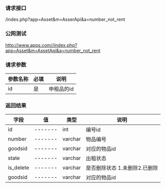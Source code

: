 ### **请求接口**
/index.php?app=Asset&m=AsserApi&a=number_not_rent



### **公网测试**
http://www.apps.com//index.php?app=Asset&m=AssetApi&a=number_not_rent

### **请求参数**

| 参数名称  |必填|     说明      |
|------|-----|------|
| id     | 是 |   申租品的id  |


### **返回结果**
|字段        |值          |类型    |说明        |
| ---------  |--------    |-------- |--------  |
|id          |-------   |int    |编号id   |
|number      | -------     |varchar  |物品编号      |
|goodsid |-------     |varchar   |对应的物品id      |
|state|-------     |varchar   |出租状态      |
|is_delete|-------     |varchar   |是否删除状态 1.未删除2.已删除     |
|goodsid |-------     |varchar   |对应的物品id      |